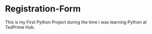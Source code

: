 # Registration-Form
This is my First Python Project during the time i was learning Python at TedPrime Hub.
